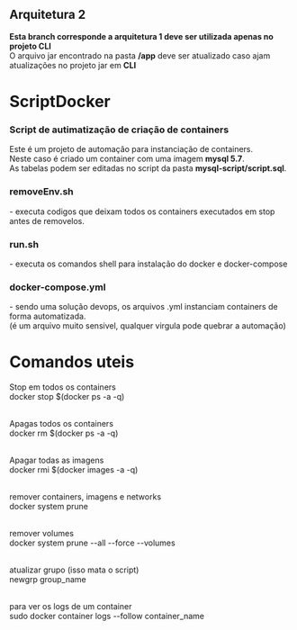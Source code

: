 ## Arquitetura 2
__Esta branch corresponde a arquitetura 1 deve ser utilizada apenas no projeto CLI__<br>
O arquivo jar encontrado na pasta **/app** deve ser atualizado caso ajam atualizações no projeto jar em **CLI**

# ScriptDocker
<h3>Script de autimatização de criação de containers</h3>
Este é um projeto de automação para instanciação de containers.<br>
Neste caso é criado um container com uma imagem <b>mysql 5.7</b>.<br>
As tabelas podem ser editadas no script da pasta <b>mysql-script/script.sql</b>.<br>

<h3>removeEnv.sh</h3>
  - executa codigos que deixam todos os containers executados em stop antes de removelos.<br>
<h3>run.sh</h3>
  - executa os comandos shell para instalação do <bold>docker</bold> e <bold>docker-compose</bold><br>
<h3>docker-compose.yml</h3>
  - sendo uma solução <bold>devops</bold>, os arquivos .yml instanciam containers de forma automatizada.<br>
    (é um arquivo muito sensivel, qualquer virgula pode quebrar a automação)

# Comandos uteis
Stop em todos os containers<br>
docker stop $(docker ps -a -q)<br><br>

Apagas todos os containers<br>
docker rm $(docker ps -a -q)<br><br>

Apagar todas as imagens<br>
docker rmi $(docker images -a -q)<br><br>

remover containers, imagens e networks<br>
docker system prune<br><br>

remover volumes<br>
docker system prune --all --force --volumes<br><br>

atualizar grupo (isso mata o script)<br>
newgrp group_name<br><br>

para ver os logs de um container<br>
sudo docker container logs --follow container_name
